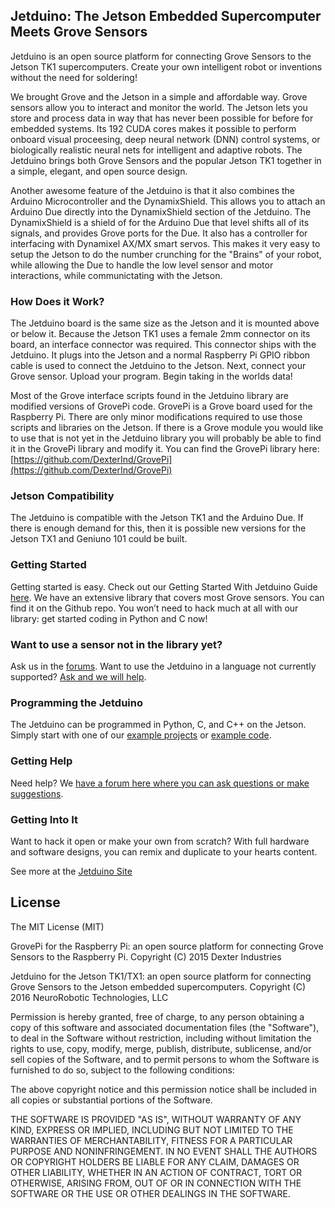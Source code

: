 ## **Jetduino: The Jetson Embedded Supercomputer Meets Grove Sensors**
 
Jetduino is an open source platform for connecting Grove Sensors to the Jetson TK1 supercomputers.  Create your own intelligent robot or inventions without the need for soldering!

We brought Grove and the Jetson in a simple and affordable way. Grove sensors allow you to interact and monitor the world. The Jetson lets you store and process data in way that has never been possible for before for embedded systems. Its 192 CUDA cores makes it possible to perform onboard visual proceesing, deep neural network (DNN) control systems, or biologically realistic neural nets for intelligent and adaptive robots. The Jetduino brings both Grove Sensors and the popular Jetson TK1 together in a simple, elegant, and open source design. 

Another awesome feature of the Jetduino is that it also combines the Arduino Microcontroller and the DynamixShield. This allows you to attach an Arduino Due directly into the DynamixShield section of the Jetduino. The DynamixShield is a shield of for the Arduino Due that level shifts all of its signals, and provides Grove ports for the Due. It also has a controller for interfacing with Dynamixel AX/MX smart servos. This makes it very easy to setup the Jetson to do the number crunching for the "Brains" of your robot, while allowing the Due to handle the low level sensor and motor interactions, while communictating with the Jetson.

### How Does it Work?
The Jetduino board is the same size as the Jetson and it is mounted above or below it. Because the Jetson TK1 uses a female 2mm connector on its board, an interface connector was required. This connector ships with the Jetduino. It plugs into the Jetson and a normal Raspberry Pi GPIO ribbon cable is used to connect the Jetduino to the Jetson. Next, connect your Grove sensor. Upload your program. Begin taking in the worlds data!

Most of the Grove interface scripts found in the Jetduino library are modified versions of GrovePi code. GrovePi is a Grove board used for the Raspberry Pi. There are only minor modifications required to use those scripts and libraries on the Jetson. If there is a Grove module you would like to use that is not yet in the Jetduino library you will probably be able to find it in the GrovePi library and modify it. You can find the GrovePi library here: [https://github.com/DexterInd/GrovePi](https://github.com/DexterInd/GrovePi)

### Jetson Compatibility
The Jetduino is compatible with the Jetson TK1 and the Arduino Due. If there is enough demand for this, then it is possible new versions for the Jetson TX1 and Geniuno 101 could be built.

### Getting Started
Getting started is easy. Check out our Getting Started With Jetduino Guide [here](http://www.NeuroRoboticTech.com/Projects/Jetduino/get-started-with-the-Jetduino/). 
We have an extensive library that covers most Grove sensors. You can find it on the Github repo.  You won’t need to hack much at all with our library: get started coding in Python and C now! 

### Want to use a sensor not in the library yet?  
Ask us in the [forums](http://neurorobotictech.com/Community/Forum). Want to use the Jetduino in a language not currently supported? [Ask and we will help](http://neurorobotictech.com/Community/Forum).

### Programming the Jetduino
The Jetduino can be programmed in Python, C, and C++ on the Jetson.  Simply start with one of our [example projects](http://www.NeuroRoboticTech.com/Projects/Jetduino/projects-for-the-Jetson/) or [example code](https://github.com/NeuroRoboticTech/Products/Jetduino).  

### Getting Help
Need help? We [have a forum here where you can ask questions or make suggestions](http://neurorobotictech.com/Community/Forum).

### Getting Into It
Want to hack it open or make your own from scratch? With full hardware and software designs, you can remix and duplicate to your hearts content.

See more at the [Jetduino Site](http://NeuroRoboticTech.com/Projects/Jetduino/)

## License

The MIT License (MIT)

GrovePi for the Raspberry Pi: an open source platform for connecting Grove Sensors to the Raspberry Pi.
Copyright (C) 2015  Dexter Industries

Jetduino for the Jetson TK1/TX1: an open source platform for connecting 
Grove Sensors to the Jetson embedded supercomputers.
Copyright (C) 2016  NeuroRobotic Technologies, LLC

Permission is hereby granted, free of charge, to any person obtaining a copy
of this software and associated documentation files (the "Software"), to deal
in the Software without restriction, including without limitation the rights
to use, copy, modify, merge, publish, distribute, sublicense, and/or sell
copies of the Software, and to permit persons to whom the Software is
furnished to do so, subject to the following conditions:

The above copyright notice and this permission notice shall be included in
all copies or substantial portions of the Software.

THE SOFTWARE IS PROVIDED "AS IS", WITHOUT WARRANTY OF ANY KIND, EXPRESS OR
IMPLIED, INCLUDING BUT NOT LIMITED TO THE WARRANTIES OF MERCHANTABILITY,
FITNESS FOR A PARTICULAR PURPOSE AND NONINFRINGEMENT. IN NO EVENT SHALL THE
AUTHORS OR COPYRIGHT HOLDERS BE LIABLE FOR ANY CLAIM, DAMAGES OR OTHER
LIABILITY, WHETHER IN AN ACTION OF CONTRACT, TORT OR OTHERWISE, ARISING FROM,
OUT OF OR IN CONNECTION WITH THE SOFTWARE OR THE USE OR OTHER DEALINGS IN
THE SOFTWARE.

